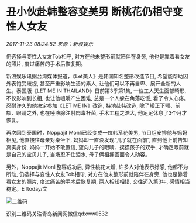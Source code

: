 # 丑小伙赴韩整容变美男 断桃花仍相守变性人女友

_2017-11-23 08:24:52_  _来源：新浪娱乐_

仍选择与变性人女友Tob相守, 对方在他未整形前就陪伴在身旁, 他也是靠着看女友的照片, 度过痛苦的手术后恢复期。

新浪娱乐讯据台湾媒体报道，《Let美人》是韩国知名整形改造节目, 希望能帮助因外表饱受歧视, 甚至严重影响生活的素人, 让他们可以不再自卑、展开全新的人生。泰国版《LET ME IN THAILAND》日前第3季第1集, 一位工人天生面部畸形, 不仅影响到长相, 也让他咀嚼产生困难, 总是一个人躲在角落吃饭, 看了令人心疼。忍耐许久的他决定参加《LET ME IN》改造, 特地赴韩改造, 除了矫正下颚、前额、眼睛之外, 也在唾液腺注射肉毒杆菌, 手术工程之浩大, 他足足休息了3个月才恢复。

再次回到泰国时，Noppajit Monli已经变成一位韩系花美男, 节目组安排他与妈妈相见, 他直接往母亲对桌坐下, 妈妈却一直没发现“儿子就在面前”, 直到他上前告知真实身份, 妈妈一开始不敢置信, 望向儿子的眼睛、摸摸孩子的双手, 才确定眼前就是自己的宝贝儿子, 当场忍不住泪水, 母子俩相拥画面令人动容。

另外，Noppajit Monli整容成功后, 异性桃花大增, 许多人对他表示好感, 他都不为所动, 仍选择与变性人女友Tob相守, 对方在他未整形前就陪伴在身旁, 他也是靠着看女友的照片, 度过痛苦的手术后恢复期, 两人相知相惜, 交往迈入第3年, 感情相当稳定。ETtoday/文

![二维码](http://vip.qingdaonews.com/news/wap/2017/cpewm/ewm.jpg)

识别二维码关注青岛新闻网微信qdxww0532